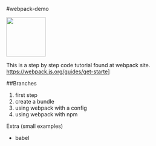 #webpack-demo

<img src= "https://webpack.js.org/6bc5d8cf78d442a984e70195db059b69.svg" width=104>

This is a step by step code tutorial found at webpack site.
https://webpack.js.org/guides/get-starte]

##Branches


1. first step
2. create a bundle
3. using webpack with a config
4. using webpack with npm

Extra (small examples)

* babel 
